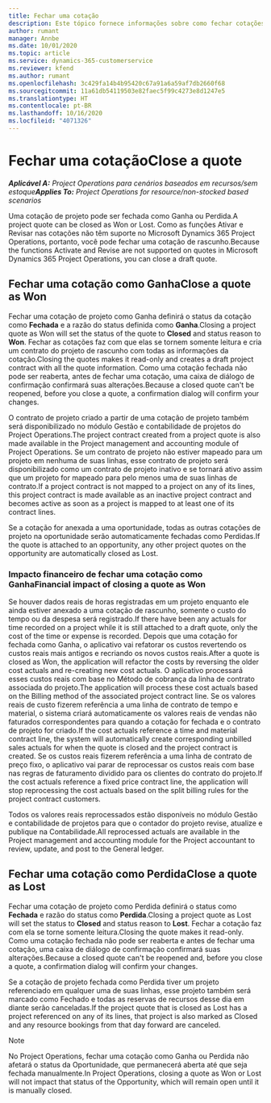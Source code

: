 ```yaml
---
title: Fechar uma cotação
description: Este tópico fornece informações sobre como fechar cotações no Project Operations.
author: rumant
manager: Annbe
ms.date: 10/01/2020
ms.topic: article
ms.service: dynamics-365-customerservice
ms.reviewer: kfend
ms.author: rumant
ms.openlocfilehash: 3c429fa14b4b95420c67a91a6a59af7db2660f68
ms.sourcegitcommit: 11a61db54119503e82faec5f99c4273e8d1247e5
ms.translationtype: HT
ms.contentlocale: pt-BR
ms.lasthandoff: 10/16/2020
ms.locfileid: "4071326"
---
```

# <a name="close-a-quote"></a><span data-ttu-id="e500a-103">Fechar uma cotação</span><span class="sxs-lookup"><span data-stu-id="e500a-103">Close a quote</span></span>

<span data-ttu-id="e500a-104">_**Aplicável A:** Project Operations para cenários baseados em recursos/sem estoque_</span><span class="sxs-lookup"><span data-stu-id="e500a-104">_**Applies To:** Project Operations for resource/non-stocked based scenarios_</span></span>

<span data-ttu-id="e500a-105">Uma cotação de projeto pode ser fechada como Ganha ou Perdida.</span><span class="sxs-lookup"><span data-stu-id="e500a-105">A project quote can be closed as Won or Lost.</span></span> <span data-ttu-id="e500a-106">Como as funções Ativar e Revisar nas cotações não têm suporte no Microsoft Dynamics 365 Project Operations, portanto, você pode fechar uma cotação de rascunho.</span><span class="sxs-lookup"><span data-stu-id="e500a-106">Because the functions Activate and Revise are not supported on quotes in Microsoft Dynamics 365 Project Operations, you can close a draft quote.</span></span>

## <a name="close-a-quote-as-won"></a><span data-ttu-id="e500a-107">Fechar uma cotação como Ganha</span><span class="sxs-lookup"><span data-stu-id="e500a-107">Close a quote as Won</span></span>

<span data-ttu-id="e500a-108">Fechar uma cotação de projeto como Ganha definirá o status da cotação como **Fechada** e a razão do status definida como **Ganha**.</span><span class="sxs-lookup"><span data-stu-id="e500a-108">Closing a project quote as Won will set the status of the quote to **Closed** and status reason to **Won**.</span></span> <span data-ttu-id="e500a-109">Fechar as cotações faz com que elas se tornem somente leitura e cria um contrato do projeto de rascunho com todas as informações da cotação.</span><span class="sxs-lookup"><span data-stu-id="e500a-109">Closing the quotes makes it read-only and creates a draft project contract with all the quote information.</span></span> <span data-ttu-id="e500a-110">Como uma cotação fechada não pode ser reaberta, antes de fechar uma cotação, uma caixa de diálogo de confirmação confirmará suas alterações.</span><span class="sxs-lookup"><span data-stu-id="e500a-110">Because a closed quote can't be reopened, before you close a quote, a confirmation dialog will confirm your changes.</span></span>

<span data-ttu-id="e500a-111">O contrato de projeto criado a partir de uma cotação de projeto também será disponibilizado no módulo Gestão e contabilidade de projetos do Project Operations.</span><span class="sxs-lookup"><span data-stu-id="e500a-111">The project contract created from a project quote is also made available in the Project management and accounting module of Project Operations.</span></span> <span data-ttu-id="e500a-112">Se um contrato de projeto não estiver mapeado para um projeto em nenhuma de suas linhas, esse contrato de projeto será disponibilizado como um contrato de projeto inativo e se tornará ativo assim que um projeto for mapeado para pelo menos uma de suas linhas de contrato.</span><span class="sxs-lookup"><span data-stu-id="e500a-112">If a project contract is not mapped to a project on any of its lines, this project contract is made available as an inactive project contract and becomes active as soon as a project is mapped to at least one of its contract lines.</span></span>

<span data-ttu-id="e500a-113">Se a cotação for anexada a uma oportunidade, todas as outras cotações de projeto na oportunidade serão automaticamente fechadas como Perdidas.</span><span class="sxs-lookup"><span data-stu-id="e500a-113">If the quote is attached to an opportunity, any other project quotes on the opportunity are automatically closed as Lost.</span></span>

### <a name="financial-impact-of-closing-a-quote-as-won"></a><span data-ttu-id="e500a-114">Impacto financeiro de fechar uma cotação como Ganha</span><span class="sxs-lookup"><span data-stu-id="e500a-114">Financial impact of closing a quote as Won</span></span>

<span data-ttu-id="e500a-115">Se houver dados reais de horas registradas em um projeto enquanto ele ainda estiver anexado a uma cotação de rascunho, somente o custo do tempo ou da despesa será registrado.</span><span class="sxs-lookup"><span data-stu-id="e500a-115">If there have been any actuals for time recorded on a project while it is still attached to a draft quote, only the cost of the time or expense is recorded.</span></span> <span data-ttu-id="e500a-116">Depois que uma cotação for fechada como Ganha, o aplicativo vai refatorar os custos revertendo os custos reais mais antigos e recriando os novos custos reais.</span><span class="sxs-lookup"><span data-stu-id="e500a-116">After a quote is closed as Won, the application will refactor the costs by reversing the older cost actuals and re-creating new cost actuals.</span></span> <span data-ttu-id="e500a-117">O aplicativo processará esses custos reais com base no Método de cobrança da linha de contrato associada do projeto.</span><span class="sxs-lookup"><span data-stu-id="e500a-117">The application will process these cost actuals based on the Billing method of the associated project contract line.</span></span> <span data-ttu-id="e500a-118">Se os valores reais de custo fizerem referência a uma linha de contrato de tempo e material, o sistema criará automaticamente os valores reais de vendas não faturados correspondentes para quando a cotação for fechada e o contrato de projeto for criado.</span><span class="sxs-lookup"><span data-stu-id="e500a-118">If the cost actuals reference a time and material contract line, the system will automatically create corresponding unbilled sales actuals for when the quote is closed and the project contract is created.</span></span> <span data-ttu-id="e500a-119">Se os custos reais fizerem referência a uma linha de contrato de preço fixo, o aplicativo vai parar de reprocessar os custos reais com base nas regras de faturamento dividido para os clientes do contrato do projeto.</span><span class="sxs-lookup"><span data-stu-id="e500a-119">If the cost actuals reference a fixed price contract line, the application will stop reprocessing the cost actuals based on the split billing rules for the project contract customers.</span></span>

<span data-ttu-id="e500a-120">Todos os valores reais reprocessados estão disponíveis no módulo Gestão e contabilidade de projetos para que o contador do projeto revise, atualize e publique na Contabilidade.</span><span class="sxs-lookup"><span data-stu-id="e500a-120">All reprocessed actuals are available in the Project management and accounting module for the Project accountant to review, update, and post to the General ledger.</span></span> 

## <a name="close-a-quote-as-lost"></a><span data-ttu-id="e500a-121">Fechar uma cotação como Perdida</span><span class="sxs-lookup"><span data-stu-id="e500a-121">Close a quote as Lost</span></span>

<span data-ttu-id="e500a-122">Fechar uma cotação de projeto como Perdida definirá o status como **Fechada** e razão do status como **Perdida**.</span><span class="sxs-lookup"><span data-stu-id="e500a-122">Closing a project quote as Lost will set the status to **Closed** and status reason to **Lost**.</span></span> <span data-ttu-id="e500a-123">Fechar a cotação faz com ela se torne somente leitura.</span><span class="sxs-lookup"><span data-stu-id="e500a-123">Closing the quote makes it read-only.</span></span> <span data-ttu-id="e500a-124">Como uma cotação fechada não pode ser reaberta e antes de fechar uma cotação, uma caixa de diálogo de confirmação confirmará suas alterações.</span><span class="sxs-lookup"><span data-stu-id="e500a-124">Because a closed quote can't be reopened and, before you close a quote, a confirmation dialog will confirm your changes.</span></span>

<span data-ttu-id="e500a-125">Se a cotação de projeto fechada como Perdida tiver um projeto referenciado em qualquer uma de suas linhas, esse projeto também será marcado como Fechado e todas as reservas de recursos desse dia em diante serão canceladas.</span><span class="sxs-lookup"><span data-stu-id="e500a-125">If the project quote that is closed as Lost has a project referenced on any of its lines, that project is also marked as Closed and any resource bookings from that day forward are canceled.</span></span>

> [!NOTE]
> <span data-ttu-id="e500a-126">No Project Operations, fechar uma cotação como Ganha ou Perdida não afetará o status da Oportunidade, que permanecerá aberta até que seja fechada manualmente.</span><span class="sxs-lookup"><span data-stu-id="e500a-126">In Project Operations, closing a quote as Won or Lost will not impact that status of the Opportunity, which will remain open until it is manually closed.</span></span>
